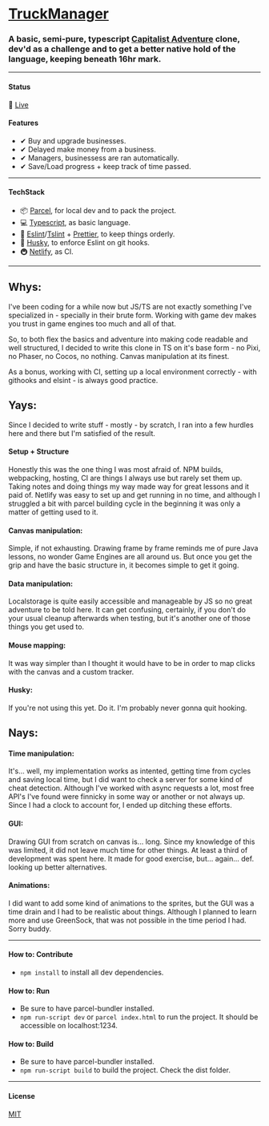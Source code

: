 # [TruckManager](https://stefantrucks.netlify.app)

### A basic, semi-pure, typescript [Capitalist Adventure](http://en.gameslol.net/adventure-capitalist-1086.html) clone, dev'd as a challenge and to get a better native hold of the language, keeping beneath 16hr mark.

-----

#### Status
🚛 [Live](https://stefantrucks.netlify.app)

#### Features
- ✔ Buy and upgrade businesses.
- ✔ Delayed make money from a business.
- ✔ Managers, businessess are ran automatically.
- ✔ Save/Load progress + keep track of time passed.

-----

#### TechStack
- 📦 [Parcel](https://parceljs.org), for local dev and to pack the project.
- 💻 [Typescript](https://www.typescriptlang.org), as basic language.
- 💎 [Eslint](eslint.org)/[Tslint](https://github.com/typescript-eslint/typescript-eslint) + [Prettier](https://prettier.io), to keep things orderly.
- 🐺 [Husky](https://typicode.github.io/husky/#/), to enforce Eslint on git hooks.
- 🚇 [Netlify](app.netlify.com), as CI.

-----

## Whys:
I've been coding for a while now but JS/TS are not exactly something I've specialized in - specially in their brute form. Working with game dev makes you trust in game engines too much and all of that. 

So, to both flex the basics and adventure into making code readable and well structured, I decided to write this clone in TS on it's base form - no Pixi, no Phaser, no Cocos, no nothing. Canvas manipulation at its finest.

As a bonus, working with CI, setting up a local environment correctly - with githooks and elsint - is always good practice.

## Yays:
Since I decided to write stuff - mostly - by scratch, I ran into a few hurdles here and there but I'm satisfied of the result.

#### Setup + Structure
Honestly this was the one thing I was most afraid of. NPM builds, webpacking, hosting, CI are things I always use but rarely set them up. Taking notes and doing things my way made way for great lessons and it paid of. Netlify was easy to set up and get running in no time, and although I struggled a bit with parcel building cycle in the beginning it was only a matter of getting used to it.

#### Canvas manipulation:
Simple, if not exhausting. Drawing frame by frame reminds me of pure Java lessons, no wonder Game Engines are all around us. But once you get the grip and have the basic structure in, it becomes simple to get it going.

#### Data manipulation: 
Localstorage is quite easily accessible and manageable by JS so no great adventure to be told here. It can get confusing, certainly, if you don't do your usual cleanup afterwards when testing, but it's another one of those things you get used to.

#### Mouse mapping: 
It was way simpler than I thought it would have to be in order to map clicks with the canvas and a custom tracker.

#### Husky:
If you're not using this yet. Do it. I'm probably never gonna quit hooking.

## Nays:

#### Time manipulation:
It's... well, my implementation works as intented, getting time from cycles and saving local time, but I did want to check a server for some kind of cheat detection. Although I've worked with async requests a lot, most free API's I've found were finnicky in some way or another or not always up. Since I had a clock to account for, I ended up ditching these efforts.

#### GUI: 
Drawing GUI from scratch on canvas is... long. Since my knowledge of this was limited, it did not leave much time for other things. At least a third of development was spent here. It made for good exercise, but... again... def. looking up better alternatives.

#### Animations:
I did want to add some kind of animations to the sprites, but the GUI was a time drain and I had to be realistic about things. Although I planned to learn more and use GreenSock, that was not possible in the time period I had. Sorry buddy.

-----

#### How to: Contribute
- `npm install` to install all dev dependencies.

#### How to: Run
- Be sure to have parcel-bundler installed.
- `npm run-script dev` or `parcel index.html` to run the project. It should be accessible on localhost:1234.

#### How to: Build
- Be sure to have parcel-bundler installed.
- `npm run-script build` to build the project. Check the dist folder.

-----

#### License
[MIT](https://choosealicense.com/licenses/mit/)

